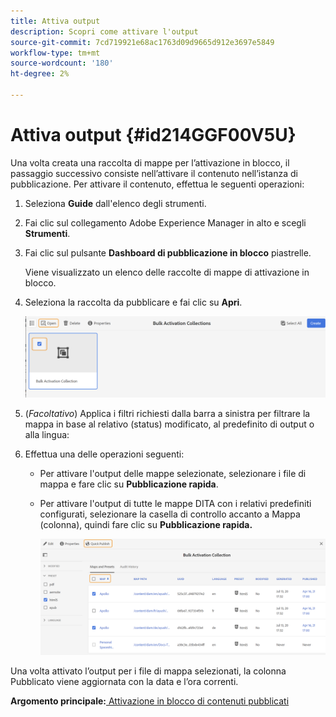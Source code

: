 ```yaml
---
title: Attiva output
description: Scopri come attivare l'output
source-git-commit: 7cd719921e68ac1763d09d9665d912e3697e5849
workflow-type: tm+mt
source-wordcount: '180'
ht-degree: 2%

---
```



# Attiva output {#id214GGF00V5U}

Una volta creata una raccolta di mappe per l’attivazione in blocco, il passaggio successivo consiste nell’attivare il contenuto nell’istanza di pubblicazione. Per attivare il contenuto, effettua le seguenti operazioni:

1. Seleziona **Guide** dall&#39;elenco degli strumenti.

1. Fai clic sul collegamento Adobe Experience Manager in alto e scegli **Strumenti**.

1. Fai clic sul pulsante **Dashboard di pubblicazione in blocco** piastrelle.

   Viene visualizzato un elenco delle raccolte di mappe di attivazione in blocco.

1. Seleziona la raccolta da pubblicare e fai clic su **Apri**.

   ![](images/bulk-activation-collection-open.png)

1. \(*Facoltativo*\) Applica i filtri richiesti dalla barra a sinistra per filtrare la mappa in base al relativo \(status\) modificato, al predefinito di output o alla lingua:
1. Effettua una delle operazioni seguenti:

   - Per attivare l&#39;output delle mappe selezionate, selezionare i file di mappa e fare clic su **Pubblicazione rapida**.
   - Per attivare l&#39;output di tutte le mappe DITA con i relativi predefiniti configurati, selezionare la casella di controllo accanto a Mappa \(colonna\), quindi fare clic su **Pubblicazione rapida.**

      ![](images/bulk-activation-collection-quick-publish.png)


Una volta attivato l’output per i file di mappa selezionati, la colonna Pubblicato viene aggiornata con la data e l’ora correnti.

**Argomento principale:**[ Attivazione in blocco di contenuti pubblicati](conf-bulk-activation.md)

